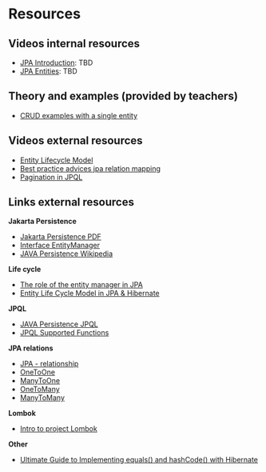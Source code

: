 # Resources

## Videos internal resources

- [JPA Introduction](#): TBD
- [JPA Entities](#): TBD

## Theory and examples (provided by teachers)
- [CRUD examples with a single entity](../theory/crudexamples.md)

## Videos external resources
- [Entity Lifecycle Model](https://www.youtube.com/watch?v=tciSOIQngig)
- [Best practice advices jpa relation mapping](https://www.youtube.com/watch?v=tciSOIQngig)
- [Pagination in JPQL](https://www.youtube.com/watch?v=Xny3OJquWuo)

## Links external resources

**Jakarta Persistence**
- [Jakarta Persistence PDF](https://jakarta.ee/zh/specifications/persistence/3.1/jakarta-persistence-spec-3.1.pdf)
- [Interface EntityManager](https://docs.oracle.com/javaee/5/api/javax/persistence/EntityManager.html)
- [JAVA Persistence Wikipedia](https://en.wikibooks.org/wiki/Java_Persistence)
  
**Life cycle**
- [The role of the entity manager in JPA](../theory/entitymanager.md)
- [Entity Life Cycle Model in JPA & Hibernate](https://thorben-janssen.com/entity-lifecycle-model/)

**JPQL**
- [JAVA Persistence JPQL](https://en.wikibooks.org/wiki/Java_Persistence/JPQL)
- [JPQL Supported Functions](https://en.wikibooks.org/wiki/Java_Persistence/JPQL#JPQL_supported_functions)

**JPA relations**
- [JPA - relationship](https://www.logicbig.com/tutorials/java-ee-tutorial/jpa/one-to-one.html)
- [OneToOne](https://en.wikibooks.org/wiki/Java_Persistence/OneToOne)
- [ManyToOne](https://en.wikibooks.org/wiki/Java_Persistence/ManyToOne)
- [OneToMany](https://en.wikibooks.org/wiki/Java_Persistence/OneToMany)
- [ManyToMany](https://en.wikibooks.org/wiki/Java_Persistence/ManyToMany)

**Lombok**
- [Intro to project Lombok](https://www.baeldung.com/intro-to-project-lombok)

**Other**
- [Ultimate Guide to Implementing equals() and hashCode() with Hibernate](https://thorben-janssen.com/ultimate-guide-to-implementing-equals-and-hashcode-with-hibernate/#the-hashcode-contract)
